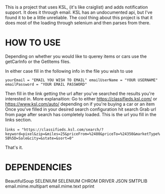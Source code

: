 This is a project that uses KSL, (it's like craiglist) and adds notification support. It does it through email. KSL has an undocumented api, but I've found it to be a little unreliable. The cool thing about this project is that it does most of the loading through selenium and then parses from there.

# HOW TO USE
Depending on whether you would like to querey items or cars use the getCarInfo or the GetItems files.

In either case fill in the following info in the file you wish to use

`yourEmail = "EMAIL YOU WISH TO EMAIL"
emailUserName = "YOUR USERNAME"
emailPassword = "YOUR EMAIL PASSWORD"`


Then  fill in the link getting the url after you've searched the results you're interested in. 
	More explanaition:
		Go to either https://classifieds.ksl.com/ or https://www.ksl.com/auto/ depending on if you're buying a car or an item
		Once you've filled in your desired search configuration hit search
		Grab url from page after search has completely loaded.
		This is the url you fill in the links section.

l`inks = "https://classifieds.ksl.com/search/?keyword=pixel&zip=&miles=25&priceFrom=%2480&priceTo=%24350&marketType%5B%5D=Sale&city=&state=&sort=0"`

That's it.

# DEPENDENCIES
BeautifulSoup
SELENIUM
SELENIUM CHROM DRIVER
JSON
SMTPLIB
email.mime.multipart
email.mime.text
pprint
